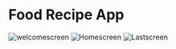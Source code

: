 # Food Recipe App
![welcomescreen](https://github.com/dharmik188/Food-Recipe/assets/83125573/6cf4dd21-3af0-48fb-b87c-98ac5da2db2a)
![Homescreen](https://github.com/dharmik188/Food-Recipe/assets/83125573/9592e7ea-3368-47cb-9512-e206be8c2c67)
![Lastscreen](https://github.com/dharmik188/Food-Recipe/assets/83125573/13da5d30-52b0-48ba-82e2-95d0421b614c)
